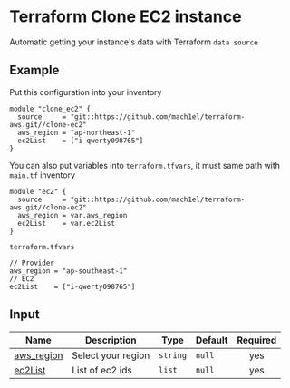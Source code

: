 # Terraform Clone EC2 instance

Automatic getting your instance's data with Terraform `data source`

## Example
Put this configuration into your inventory

```
module "clone_ec2" {
  source     = "git::https://github.com/mach1el/terraform-aws.git//clone-ec2"
  aws_region = "ap-northeast-1"
  ec2List    = ["i-qwerty098765"]
}
```

You can also put variables into `terraform.tfvars`, it must same path with `main.tf` inventory

```
module "ec2" {
  source     = "git::https://github.com/mach1el/terraform-aws.git//clone-ec2"
  aws_region = var.aws_region
  ec2List    = var.ec2List
}
```

`terraform.tfvars`

```
// Provider
aws_region = "ap-southeast-1"
// EC2
ec2List    = ["i-qwerty098765"]
```

## Input
| Name | Description | Type | Default | Required |
|------|-------------|------|---------|:--------:|
|<a name="aws_region"></a> [aws_region](#) | Select your region | `string` | `null` | yes |
|<a name="ec2List"></a> [ec2List](#) | List of ec2 ids | `list` | `null` | yes |